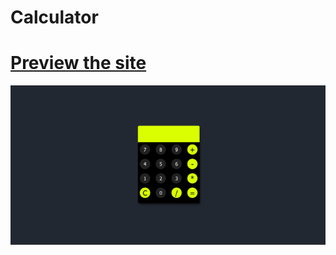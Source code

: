 # Calculator

# [Preview the site](https://alsiam.github.io/web-projects/calculator)

![image info](../assets/images/calculator.png)